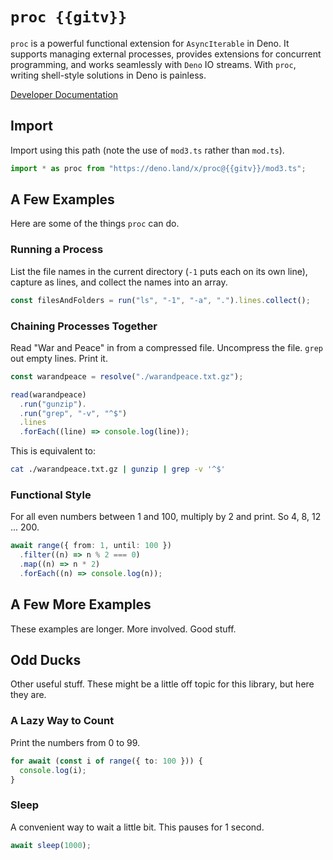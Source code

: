 # `proc {{gitv}}`

`proc` is a powerful functional extension for `AsyncIterable` in Deno. It
supports managing external processes, provides extensions for concurrent
programming, and works seamlessly with `Deno` IO streams. With `proc`, writing
shell-style solutions in Deno is painless.

[Developer Documentation](https://deno.land/x/proc@{{gitv}}/mod3.ts)

## Import

Import using this path (note the use of `mod3.ts` rather than `mod.ts`).

```typescript
import * as proc from "https://deno.land/x/proc@{{gitv}}/mod3.ts";
```

## A Few Examples

Here are some of the things `proc` can do.

### Running a Process

List the file names in the current directory (`-1` puts each on its own line),
capture as lines, and collect the names into an array.

```typescript
const filesAndFolders = run("ls", "-1", "-a", ".").lines.collect();
```

### Chaining Processes Together

Read "War and Peace" in from a compressed file. Uncompress the file. `grep` out
empty lines. Print it.

```typescript
const warandpeace = resolve("./warandpeace.txt.gz");

read(warandpeace)
  .run("gunzip").
  .run("grep", "-v", "^$")
  .lines
  .forEach((line) => console.log(line));
```

This is equivalent to:

```sh
cat ./warandpeace.txt.gz | gunzip | grep -v '^$'
```

### Functional Style

For all even numbers between 1 and 100, multiply by 2 and print. So 4, 8, 12
... 200.

```typescript
await range({ from: 1, until: 100 })
  .filter((n) => n % 2 === 0)
  .map((n) => n * 2)
  .forEach((n) => console.log(n));
```

## A Few More Examples

These examples are longer. More involved. Good stuff.

## Odd Ducks

Other useful stuff. These might be a little off topic for this library, but here
they are.

### A Lazy Way to Count

Print the numbers from 0 to 99.

```typescript
for await (const i of range({ to: 100 })) {
  console.log(i);
}
```

### Sleep

A convenient way to wait a little bit. This pauses for 1 second.

```typescript
await sleep(1000);
```
